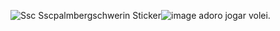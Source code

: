 <img src="https://media.tenor.com/Ru4Ed0AqiSsAAAAj/ssc-sscpalmbergschwerin.gif" alt="Ssc Sscpalmbergschwerin Sticker"/>![image](https://github.com/user-attachments/assets/cb586977-8236-40c8-a8df-906d04700fa3)
adoro jogar volei.
